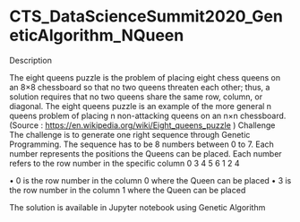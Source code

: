 # CTS_DataScienceSummit2020_GeneticAlgorithm_NQueen

Description

The eight queens puzzle is the problem of placing eight chess queens on an 8×8 chessboard so that no two queens threaten each other; thus, a solution requires that no two queens share the same row, column, or diagonal. The eight queens puzzle is an example of the more general n queens problem of placing n non-attacking queens on an n×n chessboard. (Source : https://en.wikipedia.org/wiki/Eight_queens_puzzle )	
Challenge
The challenge is to generate one right sequence through Genetic Programming. The sequence has to be 8 numbers between 0 to 7. Each number represents the positions the Queens can be placed. Each number refers to the row number in the specific column
0	3	4	5	6	1	2	4

•	0 is the row number in the column 0 where the Queen can be placed
•	3 is the row number in the column 1 where the Queen can be placed

The solution is available in Jupyter notebook using Genetic Algorithm
